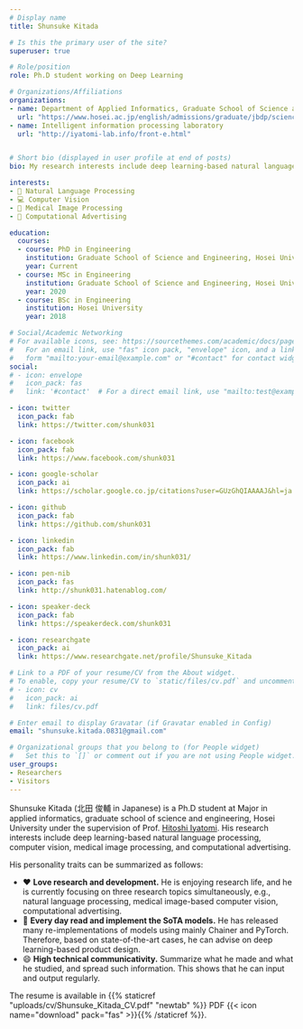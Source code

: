 ```yaml
---
# Display name
title: Shunsuke Kitada

# Is this the primary user of the site?
superuser: true

# Role/position
role: Ph.D student working on Deep Learning

# Organizations/Affiliations
organizations:
- name: Department of Applied Informatics, Graduate School of Science and Engineering, Hosei University
  url: "https://www.hosei.ac.jp/english/admissions/graduate/jbdp/science_engineering/applied_informatics/"
- name: Intelligent information processing laboratory
  url: "http://iyatomi-lab.info/front-e.html"


# Short bio (displayed in user profile at end of posts)
bio: My research interests include deep learning-based natural language processing, computer vision, medical image processing, and computational advertising.

interests:
- 🤖 Natural Language Processing
- 💻 Computer Vision
- 🏥 Medical Image Processing
- 📃 Computational Advertising

education:
  courses:
  - course: PhD in Engineering
    institution: Graduate School of Science and Engineering, Hosei University
    year: Current
  - course: MSc in Engineering
    institution: Graduate School of Science and Engineering, Hosei University
    year: 2020
  - course: BSc in Engineering
    institution: Hosei University
    year: 2018

# Social/Academic Networking
# For available icons, see: https://sourcethemes.com/academic/docs/page-builder/#icons
#   For an email link, use "fas" icon pack, "envelope" icon, and a link in the
#   form "mailto:your-email@example.com" or "#contact" for contact widget.
social:
# - icon: envelope
#   icon_pack: fas
#   link: '#contact'  # For a direct email link, use "mailto:test@example.org".

- icon: twitter
  icon_pack: fab
  link: https://twitter.com/shunk031

- icon: facebook
  icon_pack: fab
  link: https://www.facebook.com/shunk031

- icon: google-scholar
  icon_pack: ai
  link: https://scholar.google.co.jp/citations?user=GUzGhQIAAAAJ&hl=ja

- icon: github
  icon_pack: fab
  link: https://github.com/shunk031

- icon: linkedin
  icon_pack: fab
  link: https://www.linkedin.com/in/shunk031/

- icon: pen-nib
  icon_pack: fas
  link: http://shunk031.hatenablog.com/

- icon: speaker-deck
  icon_pack: fab
  link: https://speakerdeck.com/shunk031

- icon: researchgate
  icon_pack: ai
  link: https://www.researchgate.net/profile/Shunsuke_Kitada

# Link to a PDF of your resume/CV from the About widget.
# To enable, copy your resume/CV to `static/files/cv.pdf` and uncomment the lines below.
# - icon: cv
#   icon_pack: ai
#   link: files/cv.pdf

# Enter email to display Gravatar (if Gravatar enabled in Config)
email: "shunsuke.kitada.0831@gmail.com"

# Organizational groups that you belong to (for People widget)
#   Set this to `[]` or comment out if you are not using People widget.
user_groups:
- Researchers
- Visitors
---
```


Shunsuke Kitada (北田 俊輔 in Japanese) is a Ph.D student at Major in applied informatics, graduate school of science and engineering, Hosei University under the supervision of Prof. [Hitoshi Iyatomi](http://iyatomi-lab.info/front-e.html).
His research interests include deep learning-based natural language processing, computer vision, medical image processing, and computational advertising.

His personality traits can be summarized as follows:
- ❤️ **Love research and development.** He is enjoying research life, and he is currently focusing on three research topics simultaneously, e.g., natural language processing, medical image-based computer vision, computational advertising.
- 📝 **Every day read and implement the SoTA models.** He has released many re-implementations of models using mainly Chainer and PyTorch. Therefore, based on state-of-the-art cases, he can advise on deep learning-based product design.
- 😄 **High technical communicativity.** Summarize what he made and what he studied, and spread such information. This shows that he can input and output regularly.

The resume is available in {{% staticref "uploads/cv/Shunsuke_Kitada_CV.pdf" "newtab" %}} PDF {{< icon name="download" pack="fas" >}}{{% /staticref %}}.
